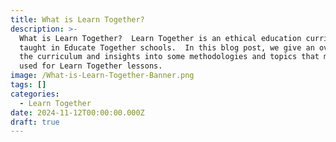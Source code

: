 ```yaml
---
title: What is Learn Together?
description: >-
  What is Learn Together?  Learn Together is an ethical education curriculum
  taught in Educate Together schools.  In this blog post, we give an overview of
  the curriculum and insights into some methodologies and topics that might be
  used for Learn Together lessons.
image: /What-is-Learn-Together-Banner.png
tags: []
categories:
  - Learn Together
date: 2024-11-12T00:00:00.000Z
draft: true
---
```


